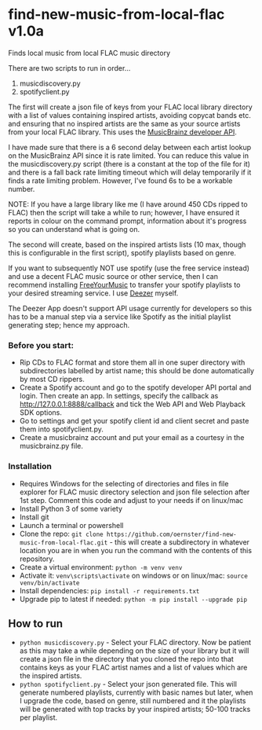 # find-new-music-from-local-flac v1.0a
Finds local music from local FLAC music directory

There are two scripts to run in order...

1) musicdiscovery.py
2) spotifyclient.py

The first will create a json file of keys from your FLAC local library directory with a list of values containing inspired artists, avoiding copycat bands etc. and ensuring that no inspired artists are the same as your source artists from your local FLAC library.  This uses the [MusicBrainz developer API](https://musicbrainz.org/).

I have made sure that there is a 6 second delay between each artist lookup on the MusicBrainz API since it is rate limited.  You can reduce this value in the musicdiscovery.py script (there is a constant at the top of the file for it) and there is a fall back rate limiting timeout which will delay temporarily if it finds a rate limiting problem.  However, I've found 6s to be a workable number.

NOTE: If you have a large library like me (I have around 450 CDs ripped to FLAC) then the script will take a while to run; however, I have ensured it reports in colour on the command prompt, information about it's progress so you can understand what is going on.

The second will create, based on the inspired artists lists (10 max, though this is configurable in the first script), spotify playlists based on genre.

If you want to subsequently NOT use spotify (use the free service instead) and use a decent FLAC music source or other service, then I can recommend installing [FreeYourMusic](https://freeyourmusic.com/) to transfer your spotify playlists to your desired streaming service.  I use [Deezer](https://www.deezer.com/en/) myself.

The Deezer App doesn't support API usage currently for developers so this has to be a manual step via a service like Spotify as the initial playlist generating step; hence my approach. 

### Before you start:

- Rip CDs to FLAC format and store them all in one super directory with subdirectories labelled by artist name; this should be done automatically by most CD rippers.
- Create a Spotify account and go to the spotify developer API portal and login.  Then create an app.  In settings, specify the callback as http://127.0.0.1:8888/callback and tick the Web API and Web Playback SDK options.
- Go to settings and get your spotify client id and client secret and paste them into spotifyclient.py.
- Create a musicbrainz account and put your email as a courtesy in the musicbrainz.py file.

### Installation

- Requires Windows for the selecting of directories and files in file explorer for FLAC music directory selection and json file selection after 1st step.  Comment this code and adjust to your needs if on linux/mac
- Install Python 3 of some variety
- Install git
- Launch a terminal or powershell
- Clone the repo: ```git clone https://github.com/oernster/find-new-music-from-local-flac.git``` - this will create a subdirectory in whatever location you are in when you run the command with the contents of this repository.
- Create a virtual environment: ```python -m venv venv```
- Activate it: ```venv\scripts\activate``` on windows or on linux/mac: ```source venv/bin/activate```
- Install dependencies: ```pip install -r requirements.txt```
- Upgrade pip to latest if needed: ```python -m pip install --upgrade pip```

## How to run

- ```python musicdiscovery.py``` - Select your FLAC directory.  Now be patient as this may take a while depending on the size of your library but it will create a json file in the directory that you cloned the repo into that contains keys as your FLAC artist names and a list of values which are the inspired artists.
- ```python spotifyclient.py``` - Select your json generated file.  This will generate numbered playlists, currently with basic names but later, when I upgrade the code, based on genre, still numbered and it the playlists will be generated with top tracks by your inspired artists; 50-100 tracks per playlist. 

